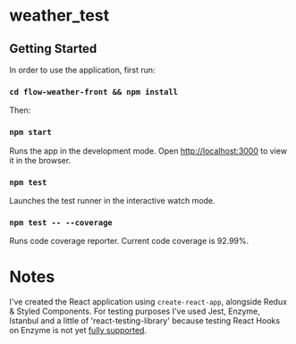# weather_test

## Getting Started
In order to use the application, first run:

### `cd flow-weather-front && npm install`

Then: 

### `npm start`
Runs the app in the development mode.
Open [http://localhost:3000](http://localhost:3000) to view it in the browser.

### `npm test`
Launches the test runner in the interactive watch mode.

### `npm test -- --coverage`
Runs code coverage reporter. Current code coverage is 92.99%.

# Notes
I've created the React application using `create-react-app`, alongside Redux & Styled Components. For testing purposes I've used Jest, Enzyme, Istanbul and a little of 'react-testing-library' because testing React Hooks on Enzyme is not yet [fully supported](https://github.com/airbnb/enzyme/issues/2011).
